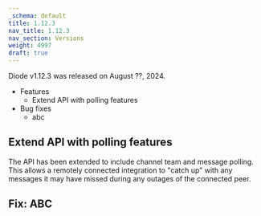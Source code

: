 ```yaml
---
_schema: default
title: 1.12.3
nav_title: 1.12.3
nav_section: Versions
weight: 4997
draft: true
---
```

Diode v1.12.3 was released on August ??, 2024.

* Features
  * Extend API with polling features
* Bug fixes
  * abc

## Extend API with polling features

The API has been extended to include channel team and message polling. This allows a remotely connected integration to "catch up" with any messages it may have missed during any outages of the connected peer.

## Fix: ABC

&nbsp;
